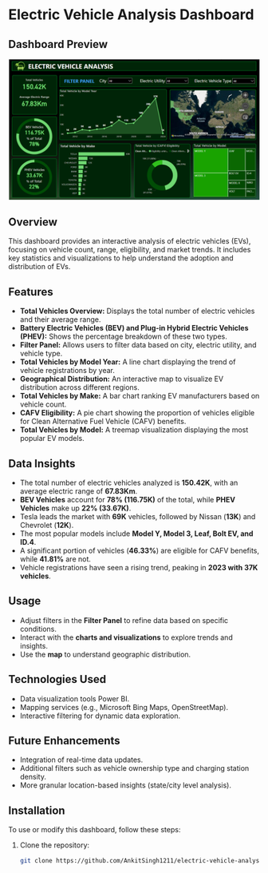 # Electric Vehicle Analysis Dashboard

## Dashboard Preview
![Electric Vehicle Analysis](Screenshot%202025-02-12%20220744.png)
## Overview
This dashboard provides an interactive analysis of electric vehicles (EVs), focusing on vehicle count, range, eligibility, and market trends. It includes key statistics and visualizations to help understand the adoption and distribution of EVs.

## Features
- **Total Vehicles Overview:** Displays the total number of electric vehicles and their average range.
- **Battery Electric Vehicles (BEV) and Plug-in Hybrid Electric Vehicles (PHEV):** Shows the percentage breakdown of these two types.
- **Filter Panel:** Allows users to filter data based on city, electric utility, and vehicle type.
- **Total Vehicles by Model Year:** A line chart displaying the trend of vehicle registrations by year.
- **Geographical Distribution:** An interactive map to visualize EV distribution across different regions.
- **Total Vehicles by Make:** A bar chart ranking EV manufacturers based on vehicle count.
- **CAFV Eligibility:** A pie chart showing the proportion of vehicles eligible for Clean Alternative Fuel Vehicle (CAFV) benefits.
- **Total Vehicles by Model:** A treemap visualization displaying the most popular EV models.

## Data Insights
- The total number of electric vehicles analyzed is **150.42K**, with an average electric range of **67.83Km**.
- **BEV Vehicles** account for **78% (116.75K)** of the total, while **PHEV Vehicles** make up **22% (33.67K)**.
- Tesla leads the market with **69K** vehicles, followed by Nissan (**13K**) and Chevrolet (**12K**).
- The most popular models include **Model Y, Model 3, Leaf, Bolt EV, and ID.4**.
- A significant portion of vehicles (**46.33%**) are eligible for CAFV benefits, while **41.81%** are not.
- Vehicle registrations have seen a rising trend, peaking in **2023 with 37K vehicles**.

## Usage
- Adjust filters in the **Filter Panel** to refine data based on specific conditions.
- Interact with the **charts and visualizations** to explore trends and insights.
- Use the **map** to understand geographic distribution.

## Technologies Used
- Data visualization tools Power BI.
- Mapping services (e.g., Microsoft Bing Maps, OpenStreetMap).
- Interactive filtering for dynamic data exploration.

## Future Enhancements
- Integration of real-time data updates.
- Additional filters such as vehicle ownership type and charging station density.
- More granular location-based insights (state/city level analysis).

## Installation
To use or modify this dashboard, follow these steps:
1. Clone the repository:
   ```sh
   git clone https://github.com/AnkitSingh1211/electric-vehicle-analysis.git
